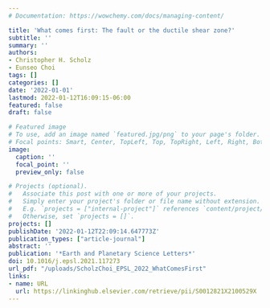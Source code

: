 ```yaml
---
# Documentation: https://wowchemy.com/docs/managing-content/

title: 'What comes first: The fault or the ductile shear zone?'
subtitle: ''
summary: ''
authors:
- Christopher H. Scholz
- Eunseo Choi
tags: []
categories: []
date: '2022-01-01'
lastmod: 2022-01-12T16:09:15-06:00
featured: false
draft: false

# Featured image
# To use, add an image named `featured.jpg/png` to your page's folder.
# Focal points: Smart, Center, TopLeft, Top, TopRight, Left, Right, BottomLeft, Bottom, BottomRight.
image:
  caption: ''
  focal_point: ''
  preview_only: false

# Projects (optional).
#   Associate this post with one or more of your projects.
#   Simply enter your project's folder or file name without extension.
#   E.g. `projects = ["internal-project"]` references `content/project/deep-learning/index.md`.
#   Otherwise, set `projects = []`.
projects: []
publishDate: '2022-01-12T22:09:14.647773Z'
publication_types: ["article-journal"]
abstract: ''
publication: '*Earth and Planetary Science Letters*'
doi: 10.1016/j.epsl.2021.117273
url_pdf: "/uploads/ScholzChoi_EPSL_2022_WhatComesFirst"
links:
- name: URL
  url: https://linkinghub.elsevier.com/retrieve/pii/S0012821X2100529X
---
```

